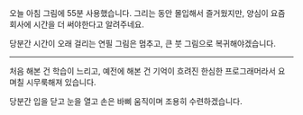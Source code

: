 오늘 아침 그림에 55분 사용했습니다.
그리는 동안 몰입해서 즐거웠지만, 양심이 요즘 회사에 시간을 더 써야한다고 알려주네요.

당분간 시간이 오래 걸리는 연필 그림은 멈추고, 큰 붓 그림으로 복귀해야겠습니다.

---

처음 해본 건 학습이 느리고,
예전에 해본 건 기억이 흐려진 한심한 프로그래머라서 요 며칠 시무룩해져 있습니다.

당분간 입을 닫고 눈을 열고 손은 바삐 움직이며 조용히 수련하겠습니다.